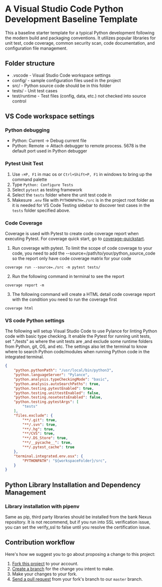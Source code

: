 # A Visual Studio Code Python Development Baseline Template
 
This a baseline starter template for a typical Python development following the modern build and packaging conventions. It utilizes popular libraries for unit test, code coverage, common security scan, code documentation, and configuration file management.
 
## Folder structure
- .vscode - Visual Studio Code workspace settings
- config/ - sample configuration files used in the project
- src/ - Python source code should be in this folder
- tests/ - Unit test cases
- test/runtime - Test files (config, data, etc.) not checked into source control
 
## VS Code workspace settings
 
### Python debugging
- Python: Current -> Debug current file
- Python: Remote -> Attach debugger to remote process. 5678 is the default port used in Python debugger
 
### Pytest Unit Test
1. Use `⇧⌘P, F1` in mac os or `Ctrl+Shift+P, F1` in windows to bring up the command palette
2. Type `Python: Configure Tests`
3. Select `pytest` as testing framework
4. Select the `tests` folder where the unit test code in
5. Makesure `.env` file with `PYTHONPATH=./src` is in the project root folder as it is needed for VS Code Testing sidebar to discover test cases in the `tests` folder specified above.
 
### Code Coverage
Coverage is used with Pytest to create code coverage report when executing Pytest. For coverage quick start, go to [coverage-quickstart].
 
1. Run coverage with pytest. To limit the scope of code coverage to your code, you need to add the --source=/path/to/your/python_source_code so the report only have code coverage matrix for your code
 
```console
coverage run --source=./src -m pytest tests/
```
2. Run the following command in terminal to see the report
```console
coverage report -m
```
3. The following command will create a HTML detail code coverage report with the condition you need to run the coverage first
```console
coverage html
```
 
### VS code Python settings
The following will setup Visual Studio Code to use Pylance for linting Python code with basic type checking. It enable the Pytest for running unit tests, set "./tests" as where the unit tests are ,and exclude some runtime folders from Python, git, OS, and etc. The settings also let the terminal to know where to search Python code/modules when running Python code in the integrated terminal. 
 
```json
{
    "python.pythonPath": "/usr/local/bin/python3",
    "python.languageServer": "Pylance",
    "python.analysis.typeCheckingMode": "basic",
    "python.analysis.autoSearchPaths": true,
    "python.testing.pytestEnabled": true,
    "python.testing.unittestEnabled": false,
    "python.testing.nosetestsEnabled": false,
    "python.testing.pytestArgs": [
        "tests"
    ],
    "files.exclude": {
        "**/.git": true,
        "**/.svn": true,
        "**/.hg": true,
        "**/CVS": true,
        "**/.DS_Store": true,
        "**/__pycache__": true,
        "**/.pytest_cache": true       
    },
    "terminal.integrated.env.osx": {
        "PYTHONPATH": "${workspaceFolder}/src",
    }
}
```
 
## Python Library Installation and Dependency Management
 
### Library installation with pipenv
Same as pip, third party libraries should be installed from the bank Nexus repository. It is not recommend, but if you run into SSL verification issue, you can set the verify_ssl to false until you resolve the certification issue.

 
## Contribution workflow
 
Here's how we suggest you to go about proposing a change to this project:
 
1. [Fork this project][fork] to your account.
2. [Create a branch][branch] for the change you intent to make.
3. Make your changes to your fork.
4. [Send a pull request][pr] from your fork's branch to our `master` branch.
 
[fork]: https://help.github.com/articles/fork-a-repo/
[branch]: https://help.github.com/articles/creating-and-deleting-branches-within-your-repository
[pr]: https://help.github.com/articles/using-pull-requests/
[coverage-quickstart]: https://coverage.readthedocs.io/en/coverage-5.5/#quick-start
 